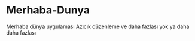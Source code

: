 # Merhaba-Dunya
Merhaba dünya uygulaması 
Azıcık düzenleme ve daha fazlası
yok ya daha daha fazlası
